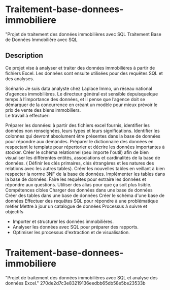 # Traitement-base-donnees-immobiliere
"Projet de traitement des données immobilières avec SQL 
Traitement Base de Données Immobilière avec SQL
## Description
Ce projet vise à analyser et traiter des données immobilières à partir de fichiers Excel. Les données sont ensuite utilisées pour des requêtes SQL et des analyses.

Scénario
Je  suis data analyste chez  Laplace Immo, un réseau national d’agences immobilières. Le directeur général est sensible depuisquelque temps à l’importance des données, et il pense que l’agence doit se démarquer de la concurrence en créant un modèle pour mieux prévoir le prix de vente des biens immobiliers.  
Le travail à effectuer:

Préparer les données: à partir des fichiers excel fournis, identifier les données non renseignées, leurs types et leurs significations. Identifier les colonnes qui devront absolument être présentes dans la base de données pour répondre aux demandes.
Préparer le dictionnaire des données en respectant le template pour répertorier et décrire les données importantes à stocker.
Créer le schéma relationnel (peu importe l'outil) afin de bien visualiser les différentes entités, associations et cardinalités de la base de données. ( Définir les clés primaires, clés étrangères et les natures des relations avec les autres tables).
Créer les nouvelles tables en veillant à bien respecter la norme 3NF de la base de données.
Implémenter les tables dans la base de données.
Faire les requêtes pour extraire les données et répondre aux questions. Utiliser des alias pour que ça soit plus lisible.
Compétences cibles
Charger des données dans une base de données
Créer des tables dans une base de données
Créer le schéma d'une base de données
Effectuer des requêtes SQL pour répondre à une problématique métier
Mettre à jour un catalogue de données
Processus à suivre et objectifs
- Importer et structurer les données immobilières.
- Analyser les données avec SQL pour préparer des rapports.
- Optimiser les processus d'extraction et de visualisation.

# Traitement-base-donnees-immobiliere
"Projet de traitement des données immobilières avec SQL et analyse des données Excel."
 270de2d7c3e83219136eedbb65db58e5be23533b
